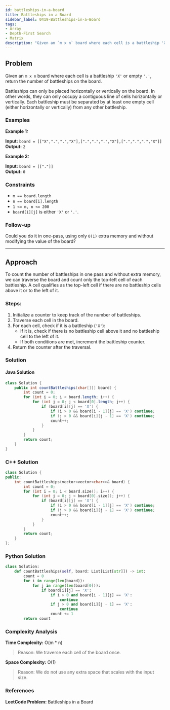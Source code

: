 ```yaml
---
id: battleships-in-a-board
title: Battleships in a Board
sidebar_label: 0419-Battleships-in-a-Board
tags:
- Array
- Depth-First Search
- Matrix
description: "Given an `m x n` board where each cell is a battleship 'X' or empty '.', count the number of battleships on the board."
---
```


## Problem

Given an `m x n` board where each cell is a battleship `'X'` or empty `'.'`, return the number of battleships on the board.

Battleships can only be placed horizontally or vertically on the board. In other words, they can only occupy a contiguous line of cells horizontally or vertically. Each battleship must be separated by at least one empty cell (either horizontally or vertically) from any other battleship.

### Examples

**Example 1:**

**Input:** `board = [["X",".",".","X"],[".",".",".","X"],[".",".",".","X"]]`  
**Output:** `2`

**Example 2:**

**Input:** `board = [["."]]`  
**Output:** `0`

### Constraints

- `m == board.length`
- `n == board[i].length`
- `1 <= m, n <= 200`
- `board[i][j]` is either `'X'` or `'.'`.

### Follow-up

Could you do it in one-pass, using only `O(1)` extra memory and without modifying the value of the board?

---

## Approach

To count the number of battleships in one pass and without extra memory, we can traverse the board and count only the top-left cell of each battleship. A cell qualifies as the top-left cell if there are no battleship cells above it or to the left of it.

### Steps:

1. Initialize a counter to keep track of the number of battleships.
2. Traverse each cell in the board.
3. For each cell, check if it is a battleship (`'X'`):
   - If it is, check if there is no battleship cell above it and no battleship cell to the left of it.
   - If both conditions are met, increment the battleship counter.
4. Return the counter after the traversal.

### Solution

#### Java Solution

```java
class Solution {
    public int countBattleships(char[][] board) {
        int count = 0;
        for (int i = 0; i < board.length; i++) {
            for (int j = 0; j < board[0].length; j++) {
                if (board[i][j] == 'X') {
                    if (i > 0 && board[i - 1][j] == 'X') continue;
                    if (j > 0 && board[i][j - 1] == 'X') continue;
                    count++;
                }
            }
        }
        return count;
    }
}
```
### C++ Solution

```cpp
class Solution {
public:
    int countBattleships(vector<vector<char>>& board) {
        int count = 0;
        for (int i = 0; i < board.size(); i++) {
            for (int j = 0; j < board[0].size(); j++) {
                if (board[i][j] == 'X') {
                    if (i > 0 && board[i - 1][j] == 'X') continue;
                    if (j > 0 && board[i][j - 1] == 'X') continue;
                    count++;
                }
            }
        }
        return count;
    }
};
```
### Python Solution

```python
class Solution:
    def countBattleships(self, board: List[List[str]]) -> int:
        count = 0
        for i in range(len(board)):
            for j in range(len(board[0])):
                if board[i][j] == 'X':
                    if i > 0 and board[i - 1][j] == 'X':
                        continue
                    if j > 0 and board[i][j - 1] == 'X':
                        continue
                    count += 1
        return count
```
### Complexity Analysis
**Time Complexity:** O(m * n)
>Reason: We traverse each cell of the board once.

**Space Complexity:** O(1)
>Reason: We do not use any extra space that scales with the input size.

### References
**LeetCode Problem:** Battleships in a Board